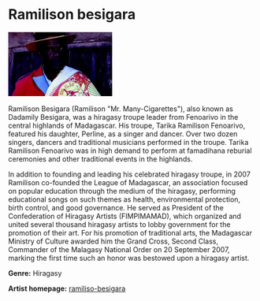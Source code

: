 # Ramilison besigara

![ramilison-besigara](ramilison-besigara.jpg)

Ramilison Besigara (Ramilison "Mr. Many-Cigarettes"), also known as Dadamily Besigara, was a hiragasy troupe leader from Fenoarivo in the central highlands of Madagascar. His troupe, Tarika Ramilison Fenoarivo, featured his daughter, Perline, as a singer and dancer. Over two dozen singers, dancers and traditional musicians performed in the troupe. Tarika Ramilison Fenoarivo was in high demand to perform at famadihana reburial ceremonies and other traditional events in the highlands.

In addition to founding and leading his celebrated hiragasy troupe, in 2007 Ramilison co-founded the League of Madagascar, an association focused on popular education through the medium of the hiragasy, performing educational songs on such themes as health, environmental protection, birth control, and good governance. He served as President of the Confederation of Hiragasy Artists (FIMPIMAMAD), which organized and united several thousand hiragasy artists to lobby government for the promotion of their art. For his promotion of traditional arts, the Madagascar Ministry of Culture awarded him the Grand Cross, Second Class, Commander of the Malagasy National Order on 20 September 2007, marking the first time such an honor was bestowed upon a hiragasy artist.

**Genre:** Hiragasy

**Artist homepage:** [ramiliso-besigara](https://web.facebook.com/MalagasyAHOMalagasyISIKA/?_rdc=1&_rdr)
